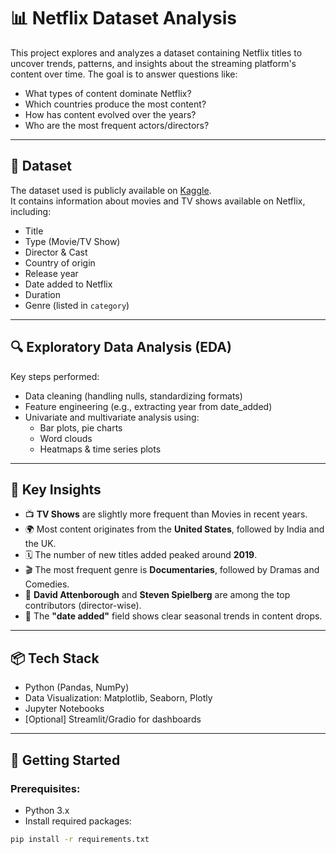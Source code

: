 # 📊 Netflix Dataset Analysis

This project explores and analyzes a dataset containing Netflix titles to uncover trends, patterns, and insights about the streaming platform's content over time. The goal is to answer questions like:  
- What types of content dominate Netflix?
- Which countries produce the most content?
- How has content evolved over the years?
- Who are the most frequent actors/directors?

---

## 📁 Dataset

The dataset used is publicly available on [Kaggle](https://www.kaggle.com/shivamb/netflix-shows).  
It contains information about movies and TV shows available on Netflix, including:

- Title  
- Type (Movie/TV Show)  
- Director & Cast  
- Country of origin  
- Release year  
- Date added to Netflix  
- Duration  
- Genre (listed in `category`)  

---

## 🔍 Exploratory Data Analysis (EDA)

Key steps performed:

- Data cleaning (handling nulls, standardizing formats)
- Feature engineering (e.g., extracting year from date_added)
- Univariate and multivariate analysis using:
  - Bar plots, pie charts
  - Word clouds
  - Heatmaps & time series plots

---

## 📌 Key Insights

- 📺 **TV Shows** are slightly more frequent than Movies in recent years.
- 🌍 Most content originates from the **United States**, followed by India and the UK.
- 🗓️ The number of new titles added peaked around **2019**.
- 🎬 The most frequent genre is **Documentaries**, followed by Dramas and Comedies.
- 👤 **David Attenborough** and **Steven Spielberg** are among the top contributors (director-wise).
- 📆 The **"date added"** field shows clear seasonal trends in content drops.

---

## 📦 Tech Stack

- Python (Pandas, NumPy)
- Data Visualization: Matplotlib, Seaborn, Plotly
- Jupyter Notebooks
- [Optional] Streamlit/Gradio for dashboards

---

## 🚀 Getting Started

### Prerequisites:
- Python 3.x
- Install required packages:

```bash
pip install -r requirements.txt
